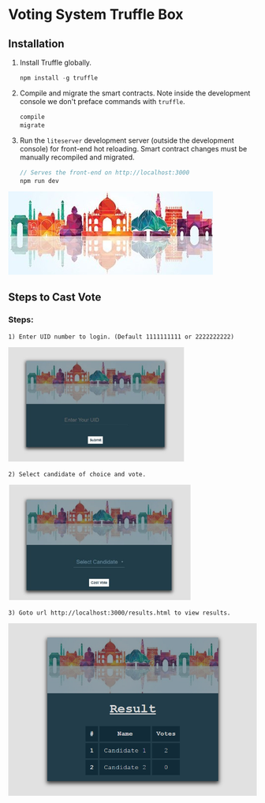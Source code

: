 # Voting System Truffle Box

## Installation

1. Install Truffle globally.
    ```javascript
    npm install -g truffle
    ```
2. Compile and migrate the smart contracts. Note inside the development console we don't preface commands with `truffle`.
    ```javascript
    compile
    migrate
    ```

3. Run the `liteserver` development server (outside the development console) for front-end hot reloading. Smart contract changes must be manually recompiled and migrated.
    ```javascript
    // Serves the front-end on http://localhost:3000
    npm run dev
    ```
    
  ![Alt text](/src/india.jpg?raw=true "Logo")
  
  
  ## Steps to Cast Vote
  
 ### Steps:
    
    1) Enter UID number to login. (Default 1111111111 or 2222222222)
   
   ![Screenshot 1](/img/sc.PNG?raw=true "Page 1")   
    
    2) Select candidate of choice and vote.
   ![Screenshot 1](/img/s.PNG?raw=true "Page 2")    
   
    
    3) Goto url http://localhost:3000/results.html to view results.
    
   ![Screenshot 1](/img/scree.png?raw=true "Page 3")   

  
    
